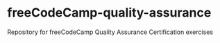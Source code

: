 # freeCodeCamp-quality-assurance

Repository for freeCodeCamp Quality Assurance Certification exercises
